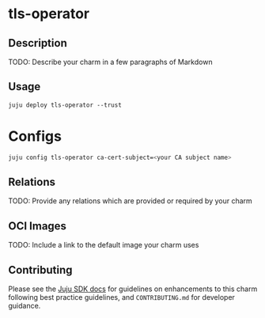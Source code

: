 # tls-operator

## Description

TODO: Describe your charm in a few paragraphs of Markdown

## Usage

```
juju deploy tls-operator --trust
```

# Configs

```bash
juju config tls-operator ca-cert-subject=<your CA subject name>
```

## Relations

TODO: Provide any relations which are provided or required by your charm

## OCI Images

TODO: Include a link to the default image your charm uses

## Contributing

Please see the [Juju SDK docs](https://juju.is/docs/sdk) for guidelines
on enhancements to this charm following best practice guidelines, and
`CONTRIBUTING.md` for developer guidance.
